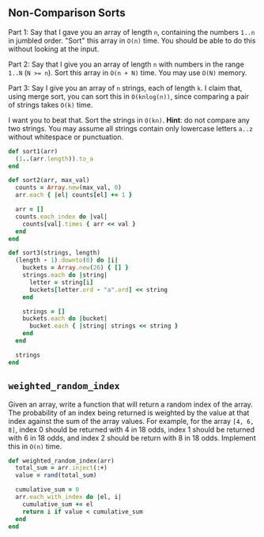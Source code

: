 ## Non-Comparison Sorts

Part 1: Say that I gave you an array of length `n`, containing the
numbers `1..n` in jumbled order. "Sort" this array in `O(n)` time. You
should be able to do this without looking at the input.

Part 2: Say that I give you an array of length `n` with numbers in the
range `1..N` (`N >= n`). Sort this array in `O(n + N)` time. You may
use `O(N)` memory.

Part 3: Say I give you an array of `n` strings, each of length `k`. I
claim that, using merge sort, you can sort this in `O(knlog(n))`,
since comparing a pair of strings takes `O(k)` time.

I want you to beat that. Sort the strings in `O(kn)`. **Hint**: do not
compare any two strings. You may assume all strings contain only
lowercase letters `a..z` without whitespace or punctuation.

```ruby
def sort1(arr)
  (1..(arr.length)).to_a
end

def sort2(arr, max_val)
  counts = Array.new(max_val, 0)
  arr.each { |el| counts[el] += 1 }

  arr = []
  counts.each_index do |val|
    counts[val].times { arr << val }
  end
end

def sort3(strings, length)
  (length - 1).downto(0) do |i|
    buckets = Array.new(26) { [] }
    strings.each do |string|
      letter = string[i]
      buckets[letter.ord - "a".ord] << string
    end

    strings = []
    buckets.each do |bucket|
      bucket.each { |string| strings << string }
    end
  end

  strings
end
```

## `weighted_random_index`

Given an array, write a function that will return a random index of
the array. The probability of an index being returned is weighted by
the value at that index against the sum of the array values. For
example, for the array `[4, 6, 8]`, index 0 should be returned with 4
in 18 odds, index 1 should be returned with 6 in 18 odds, and index 2
should be return with 8 in 18 odds. Implement this in `O(n)` time.

```ruby
def weighted_random_index(arr)
  total_sum = arr.inject(:+)
  value = rand(total_sum)

  cumulative_sum = 0
  arr.each_with_index do |el, i|
    cumulative_sum += el
    return i if value < cumulative_sum
  end
end
```
